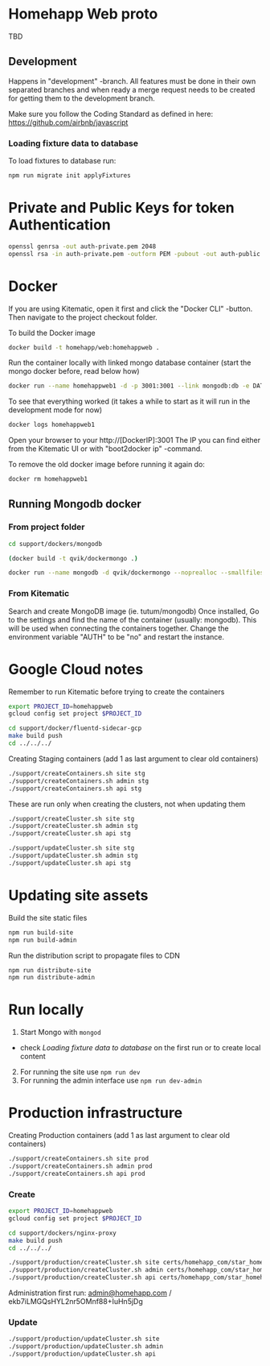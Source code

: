 # Homehapp Web proto

TBD

## Development

Happens in "development" -branch.
All features must be done in their own separated branches and when ready a merge request needs to be created for
getting them to the development branch.

Make sure you follow the Coding Standard as defined in here: https://github.com/airbnb/javascript

### Loading fixture data to database

To load fixtures to database run:

```sh
npm run migrate init applyFixtures
```

# Private and Public Keys for token Authentication

```sh
openssl genrsa -out auth-private.pem 2048
openssl rsa -in auth-private.pem -outform PEM -pubout -out auth-public.pem
```

# Docker

If you are using Kitematic, open it first and click the "Docker CLI" -button. Then navigate to the project checkout folder.

To build the Docker image

```sh
docker build -t homehapp/web:homehappweb .
```

Run the container locally with linked mongo database container (start the mongo docker before, read below how)

```sh
docker run --name homehappweb1 -d -p 3001:3001 --link mongodb:db -e DATABASE_URI="mongodb://db/homehappweb" homehapp/web:homehappweb
```

To see that everything worked (it takes a while to start as it will run in the development mode for now)

```sh
docker logs homehappweb1
```

Open your browser to your http://[DockerIP]:3001
The IP you can find either from the Kitematic UI or with "boot2docker ip" -command.

To remove the old docker image before running it again do:

```sh
docker rm homehappweb1
```

## Running Mongodb docker

### From project folder

```sh
cd support/dockers/mongodb

(docker build -t qvik/dockermongo .)

docker run --name mongodb -d qvik/dockermongo --noprealloc --smallfiles
```

### From Kitematic

Search and create MongoDB image (ie. tutum/mongodb)
Once installed, Go to the settings and find the name of the container (usually: mongodb). This will be used when connecting the containers together.
Change the environment variable "AUTH" to be "no" and restart the instance.


# Google Cloud notes

Remember to run Kitematic before trying to create the containers

```sh
export PROJECT_ID=homehappweb
gcloud config set project $PROJECT_ID
```

```sh
cd support/docker/fluentd-sidecar-gcp
make build push
cd ../../../
```

Creating Staging containers (add 1 as last argument to clear old containers)

```sh
./support/createContainers.sh site stg
./support/createContainers.sh admin stg
./support/createContainers.sh api stg
```

These are run only when creating the clusters, not when updating them

```sh
./support/createCluster.sh site stg
./support/createCluster.sh admin stg
./support/createCluster.sh api stg
```

```sh
./support/updateCluster.sh site stg
./support/updateCluster.sh admin stg
./support/updateCluster.sh api stg
```

# Updating site assets

Build the site static files

```sh
npm run build-site
npm run build-admin
```

Run the distribution script to propagate files to CDN

```sh
npm run distribute-site
npm run distribute-admin
```

# Run locally

1. Start Mongo with `mongod`
  - check *Loading fixture data to database* on the first run or
    to create local content
2. For running the site use `npm run dev`
3. For running the admin interface use `npm run dev-admin`

# Production infrastructure

Creating Production containers (add 1 as last argument to clear old containers)

```sh
./support/createContainers.sh site prod
./support/createContainers.sh admin prod
./support/createContainers.sh api prod
```

### Create

```sh
export PROJECT_ID=homehappweb
gcloud config set project $PROJECT_ID
```

```sh
cd support/dockers/nginx-proxy
make build push
cd ../../../
```

```sh
./support/production/createCluster.sh site certs/homehapp_com/star_homehapp_com
./support/production/createCluster.sh admin certs/homehapp_com/star_homehapp_com
./support/production/createCluster.sh api certs/homehapp_com/star_homehapp_com
```

Administration first run:
admin@homehapp.com / ekb7iLMGQsHYL2nr5OMnf88+IuHn5jDg

### Update

```sh
./support/production/updateCluster.sh site
./support/production/updateCluster.sh admin
./support/production/updateCluster.sh api
```
